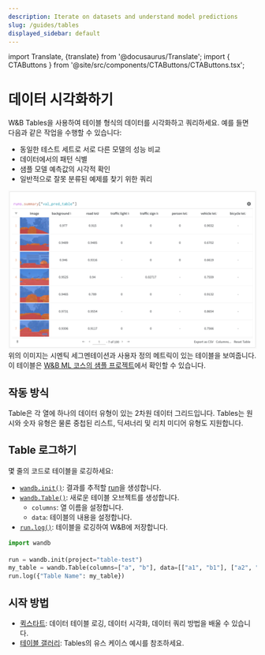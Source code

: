 ```yaml
---
description: Iterate on datasets and understand model predictions
slug: /guides/tables
displayed_sidebar: default
---
```

import Translate, {translate} from '@docusaurus/Translate';
import { CTAButtons } from '@site/src/components/CTAButtons/CTAButtons.tsx';

# 데이터 시각화하기

<CTAButtons productLink="https://wandb.ai/wandb/examples/reports/AlphaFold-ed-Proteins-in-W-B-Tables--Vmlldzo4ODc0MDc" colabLink="https://colab.research.google.com/github/wandb/examples/blob/master/colabs/datasets-predictions/W%26B_Tables_Quickstart.ipynb"/>

W&B Tables을 사용하여 테이블 형식의 데이터를 시각화하고 쿼리하세요. 예를 들면 다음과 같은 작업을 수행할 수 있습니다:

* 동일한 테스트 세트로 서로 다른 모델의 성능 비교
* 데이터에서의 패턴 식별
* 샘플 모델 예측값의 시각적 확인
* 일반적으로 잘못 분류된 예제를 찾기 위한 쿼리


![](/images/data_vis/tables_sample_predictions.png)
위의 이미지는 시멘틱 세그멘테이션과 사용자 정의 메트릭이 있는 테이블을 보여줍니다. 이 테이블은 [W&B ML 코스의 샘플 프로젝트](https://wandb.ai/av-team/mlops-course-001)에서 확인할 수 있습니다.

## 작동 방식

Table은 각 열에 하나의 데이터 유형이 있는 2차원 데이터 그리드입니다. Tables는 원시와 숫자 유형은 물론 중첩된 리스트, 딕셔너리 및 리치 미디어 유형도  지원합니다.

## Table 로그하기

몇 줄의 코드로 테이블을 로깅하세요:

- [`wandb.init()`](../../ref/python/init.md): 결과를 추적할 [run](../runs/intro.md)을 생성합니다.
- [`wandb.Table()`](../../ref/python/data-types/table.md): 새로운 테이블 오브젝트를 생성합니다.
  - `columns`: 열 이름을 설정합니다.
  - `data`: 테이블의 내용을 설정합니다.
- [`run.log()`](../../ref/python/log.md): 테이블을 로깅하여 W&B에 저장합니다.

```python showLineNumbers
import wandb

run = wandb.init(project="table-test")
my_table = wandb.Table(columns=["a", "b"], data=[["a1", "b1"], ["a2", "b2"]])
run.log({"Table Name": my_table})
```

## 시작 방법
* [퀵스타트](./tables-walkthrough.md): 데이터 테이블 로깅, 데이터 시각화, 데이터 쿼리 방법을 배울 수 있습니다.
* [테이블 갤러리](./tables-gallery.md): Tables의 유스 케이스 예시를 참조하세요.